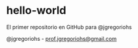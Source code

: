 # hello-world
El primer repositorio en GitHub para @jgregoriohs

@jgregoriohs - prof.jgregoriohs@gmail.com
